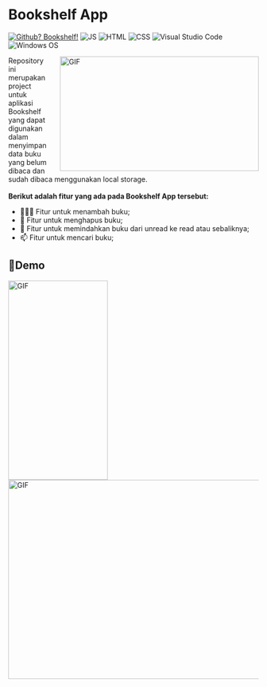 # Bookshelf App

[![Github? Bookshelf!](https://badgen.net/badge/Github/Bookshelf%20App?color=63BB15&icon=github)](https://github.com/Naereen/badges/) ![JS](https://img.shields.io/badge/Javascript%20-%23323330.svg?&style=flat&logo=javascript&logoColor=23F7DF1E&color=34495E) 	![HTML](https://img.shields.io/badge/HTML-E34F26?style=flat&logo=html5&logoColor=white) ![CSS](https://img.shields.io/badge/CSS-1572B6?style=flat&logo=css3&logoColor=white) ![Visual Studio Code](https://img.shields.io/badge/Visual_Studio_Code-0078D4?style=flat&logo=visual%20studio%20code&logoColor=1589BB&color=626262) ![Windows OS](https://img.shields.io/badge/Windows-0078D6?style=flat&logo=windows&logoColor=white&color=)

<p><img align="right" alt="GIF" src="https://github.com/Saleh-387/Bookshelf-App/blob/master/assets/img/coding.gif" width="400" height="230" style="margin-left:20px;"/></p>

Repository ini merupakan project untuk aplikasi Bookshelf yang dapat digunakan dalam menyimpan data buku yang belum dibaca dan sudah dibaca menggunakan local storage.<br>
<br>
**Berikut adalah fitur yang ada pada Bookshelf App tersebut:**

- 👨🏽‍💻 Fitur untuk menambah buku;
- 🌱 Fitur untuk menghapus buku; 
- 💬 Fitur untuk memindahkan buku dari unread ke read atau sebaliknya;
- 📫 Fitur untuk mencari buku;

## 🎯Demo
<p><img align="left" alt="GIF" src="https://github.com/Saleh-387/Bookshelf-App/blob/master/assets/img/Mobile.gif" width="200" height="400"/></p>
<p><img align="right" alt="GIF" src="https://github.com/Saleh-387/Bookshelf-App/blob/master/assets/img/Dekstop.gif" width="700" height="400"/></p>
